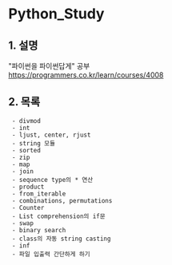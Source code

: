# Python_Study
## 1. 설명
"파이썬을 파이썬답게" 공부  
<https://programmers.co.kr/learn/courses/4008>

## 2. 목록  

     - divmod  
     - int  
     - ljust, center, rjust  
     - string 모듈  
     - sorted  
     - zip  
     - map  
     - join  
     - sequence type의 * 연산  
     - product  
     - from_iterable  
     - combinations, permutations  
     - Counter  
     - List comprehension의 if문  
     - swap  
     - binary search  
     - class의 자동 string casting  
     - inf  
     - 파일 입출력 간단하게 하기  

